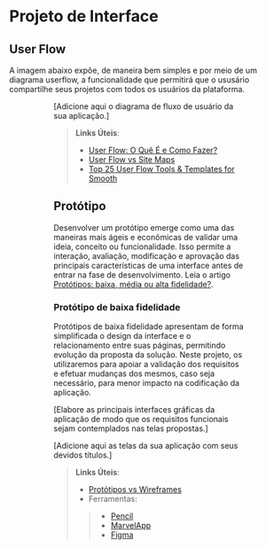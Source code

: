 
# Projeto de Interface

## User Flow

A imagem abaixo expõe, de maneira bem simples e por meio de um diagrama userflow, a funcionalidade que permitirá que o ususário compartilhe seus projetos com todos os usuários da plataforma.
<figure>
    <figure
</figure>

[Adicione aqui o diagrama de fluxo de usuário da sua aplicação.] 

> **Links Úteis**:
> - [User Flow: O Quê É e Como Fazer?](https://medium.com/7bits/fluxo-de-usu%C3%A1rio-user-flow-o-que-%C3%A9-como-fazer-79d965872534)
> - [User Flow vs Site Maps](http://designr.com.br/sitemap-e-user-flow-quais-as-diferencas-e-quando-usar-cada-um/)
> - [Top 25 User Flow Tools & Templates for Smooth](https://www.mockplus.com/blog/post/user-flow-tools)

## Protótipo

Desenvolver um protótipo emerge como uma das maneiras mais ágeis e econômicas de validar uma ideia, conceito ou funcionalidade. Isso permite a interação, avaliação, modificação e aprovação das principais características de uma interface antes de entrar na fase de desenvolvimento. Leia o artigo [Protótipos: baixa, média ou alta fidelidade?](https://medium.com/ladies-that-ux-br/prot%C3%B3tipos-baixa-m%C3%A9dia-ou-alta-fidelidade-71d897559135).

### Protótipo de baixa fidelidade

Protótipos de baixa fidelidade apresentam de forma simplificada o design da interface e o relacionamento entre suas páginas, permitindo evolução da proposta da solução. Neste projeto, os utilizaremos para apoiar a validação dos requisitos e efetuar mudanças dos mesmos, caso seja necessário, para menor impacto na codificação da aplicação.

[Elabore as principais interfaces gráficas da aplicação de modo que os requisitos funcionais sejam contemplados nas telas propostas.]

[Adicione aqui as telas da sua aplicação com seus devidos títulos.] 
 
> **Links Úteis**:
> - [Protótipos vs Wireframes](https://www.nngroup.com/videos/prototypes-vs-wireframes-ux-projects/)
>- Ferramentas:
>> - [Pencil](https://pencil.evolus.vn/)
>> - [MarvelApp](https://marvelapp.com/)
>> - [Figma](https://www.figma.com/)



